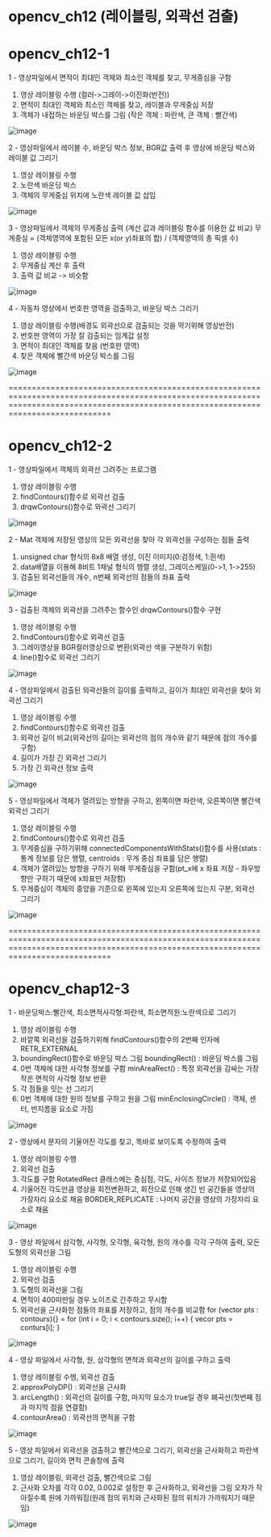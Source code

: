 # opencv_ch12 (레이블링, 외곽선 검출)

# opencv_ch12-1

1 - 영상파일에서 면적이 최대인 객체와 최소인 객체를 찾고, 무게중심을 구함
  1) 영상 레이블링 수행 (컬러->그레이->이진화(반전))
  2) 면적이 최대인 객체와 최소인 객체를 찾고, 레이블과 무게중심 저장
  3) 객체가 내접하는 바운딩 박스를 그림 (작은 객체 : 파란색, 큰 객체 : 빨간색)

![image](https://github.com/lsy0727/opencv_ch12/assets/92630416/a15f4c17-00ea-4349-860e-ebdc42fdc02f)

2 - 영상파일에서 레이블 수, 바운딩 박스 정보, BGR값 출력 후 영상에 바운딩 박스와 레이블 값 그리기
  1) 영상 레이블링 수행
  2) 노란색 바운딩 박스
  3) 객체의 무게중심 위치에 노란색 레이블 값 삽입

![image](https://github.com/lsy0727/opencv_ch12/assets/92630416/abffa367-a5ca-4eed-bb53-4cca0b6fb664)

3 - 영상파일에서 객체의 무게중심 출력 (계산 값과 레이블링 함수를 이용한 값 비교)
무게중심 = (객체영역에 포함된 모든 x(or y)좌표의 합) / (객체영역의 총 픽셀 수)
  1) 영상 레이블링 수행
  2) 무게중심 계산 후 출력
  3) 출력 값 비교 -> 비슷함

![image](https://github.com/lsy0727/opencv_ch12/assets/92630416/822b9d55-d002-49db-8d79-93dbd3dbf2dd)

4 - 자동차 영상에서 번호판 영역을 검출하고, 바운딩 박스 그리기
  1) 영상 레이블링 수행(배경도 외곽선으로 검출되는 것을 막기위해 영상반전)
  2) 번호판 영역이 가장 잘 검출되는 임계값 설정
  3) 면적이 최대인 객체를 찾음 (번호판 영역)
  4) 찾은 객체에 빨간색 바운딩 박스를 그림

![image](https://github.com/lsy0727/opencv_ch12/assets/92630416/b419e677-7b99-4022-b111-15a3263c3bb0)

========================================================================================================================================================================================

# opencv_ch12-2

1 - 영상파일에서 객체의 외곽선 그려주는 프로그램
  1) 영상 레이블링 수행
  2) findContours()함수로 외곽선 검출
  3) drqwContours()함수로 와곽선 그리기

![image](https://github.com/lsy0727/opencv_ch12/assets/92630416/ad9ac57b-fea9-41e9-9e1d-d570c7984487)

2 - Mat 객체에 저장된 영상의 모든 외곽선을 찾아 각 외곽선을 구성하는 점들 출력
  1) unsigned char 형식의 8x8 배열 생성, 이진 이미지(0:검정색, 1:흰색)
  2) data배열을 이용해 8비트 1채널 형식의 행렬 생성, 그레이스케일(0->1, 1->255)
  3) 검출된 외곽선들의 개수, n번째 외곽선의 점들의 좌표 출력

![image](https://github.com/lsy0727/opencv_ch12/assets/92630416/88af077b-1789-40f5-80bf-12c29f9ef03f)

3 - 검출된 객체의 외곽선을 그려주는 함수인 drqwContours()함수 구현
  1) 영상 레이블링 수행
  2) findContours()함수로 외곽선 검출
  3) 그레이영상을 BGR컬러영상으로 변환(외곽선 색을 구분하기 위함)
  4) line()함수로 외곽선 그리기

![image](https://github.com/lsy0727/opencv_ch12/assets/92630416/501a3b24-c7dd-43df-bd78-d5acacd1025e)

4 - 영상파일에서 검출된 외곽선들의 길이를 출력하고, 길이가 최대인 외곽선을 찾아 외곽선 그리기
  1) 영상 레이블링 수행
  2) findContours()함수로 외곽선 검출
  3) 외곽선 길이 비교(외곽선의 길이는 외곽선의 점의 개수와 같기 때문에 점의 개수를 구함)
  4) 길이가 가장 긴 외곽선 그리기
  5) 가장 긴 외곽선 정보 출력

![image](https://github.com/lsy0727/opencv_ch12/assets/92630416/2e28c2af-e7f7-4e1b-a2da-30f4995644ff)

5 - 영상파일에서 객체가 열려있는 방향을 구하고, 왼쪽이면 파란색, 오른쪽이면 빨간색 외곽선 그리기
  1) 영상 레이블링 수행
  2) findContours()함수로 외곽선 검출
  3) 무게중심을 구하기위해 connectedComponentsWithStats()함수를 사용(stats : 통계 정보를 담은 행렬, centroids : 무게 중심 좌표를 담은 행렬)
  4) 객체가 열려있는 방향을 구하기 위해 무게중심을 구함(pt_x에 x 좌표 저장 - 좌우방향만 구하기 때문에 x좌표만 저장함)
  5) 무게중심이 객체의 중앙을 기준으로 왼쪽에 있는지 오른쪽에 있는지 구분, 외곽선 그리기

![image](https://github.com/lsy0727/opencv_ch12/assets/92630416/dd83be45-3e22-49c3-a21c-5bcf9b7f8beb)

========================================================================================================================================================================================

# opencv_chap12-3

1 - 바운딩박스:빨간색, 최소면적사각형:파란색, 최소면적원:노란색으로 그리기
  1) 영상 레이블링 수행
  2) 바깥쪽 외곽선을 검출하기위해 findContours()함수의 2번째 인자에 RETR_EXTERNAL
  3) boundingRect()함수로 바운딩 박스 그림
      boundingRect() : 바운딩 박스를 그림
  5) 0번 객체에 대한 사각형 정보를 구함
      minAreaRect() : 특정 외곽선을 감싸는 가장 작은 면적의 사각형 정보 반환
  6) 각 점들을 잇는 선 그리기
  7) 0번 객체에 대한 원의 정보를 구하고 원을 그림
      minEnclosingCircle() : 객체, 센터, 반지름을 요소로 가짐

![image](https://github.com/lsy0727/opencv_ch12/assets/92630416/e6a01b29-906f-450d-9711-99de6ba4d9d3)

2 - 영상에서 문자의 기울어진 각도를 찾고, 똑바로 보이도록 수정하여 출력
  1) 영상 레이블링 수행
  2) 외곽선 검출
  3) 각도를 구함
      RotatedRect 클래스에는 중심점, 각도, 사이즈 정보가 저장되어있음
  4) 기울어진 각도만큼 영상을 회전변환하고, 회전으로 인해 생긴 빈 공간들을 영상의 가장자리 요소로 채움
      BORDER_REPLICATE : 나머지 공간을 영상의 가장자리 요소로 채움

![image](https://github.com/lsy0727/opencv_ch12/assets/92630416/dd572973-82d3-4c5f-bc21-b898460ed893)

3 - 영상 파일에서 삼각형, 사각형, 오각형, 육각형, 원의 개수를 각각 구하여 출력, 모든 도형의 외곽선을 그림
  1) 영상 레이블링 수행
  2) 외곽선 검출
  3) 도형의 외곽선을 그림
  4) 면적이 400미만일 경우 노이즈로 간주하고 무시함
  5) 외곽선을 근사화한 점들의 좌표를 저장하고, 점의 개수를 비교함
      for (vector<Point> pts : contours){}
      = for (int i = 0; i < contours.size(); i++) { vecor<Point> pts = conturs[i]; }

![image](https://github.com/lsy0727/opencv_ch12/assets/92630416/31d022bd-c7c6-4ad9-8f5f-147f0881e0e0)


4 - 영상 파일에서 사각형, 원, 삼각형의 면적과 외곽선의 길이를 구하고 출력
  1) 영상 레이블링 수행, 외곽선 검출
  2) approxPolyDP() : 외곽선을 근사화
  3) arcLength() : 외곽선의 길이를 구함, 마지막 요소가 true일 경우 폐곡선(첫번째 점과 마지막 점을 연결함)
  4) contourArea() : 외곽선의 면적을 구함

![image](https://github.com/lsy0727/opencv_ch12/assets/92630416/55762a7a-4c3b-4666-9ea4-58653380b2cc)

5 - 영상 파일에서 외곽선을 검출하고 빨간색으로 그리기, 외곽선을 근사화하고 파란색으로 그리기, 길이와 면적 콘솔창에 출력
  1) 영상 레이블링, 외곽선 검출, 빨간색으로 그림
  2) 근사화 오차를 각각 0.02, 0.002로 설정한 후 근사화하고, 외곽선을 그림
       오차가 작아질수록 원에 가까워짐(원래 점의 위치와 근사화된 점의 위치가 가까워지기 때문임)
     
![image](https://github.com/lsy0727/opencv_ch12/assets/92630416/cb592c4e-bac5-4cf7-b15a-c7c1f9efea40)
